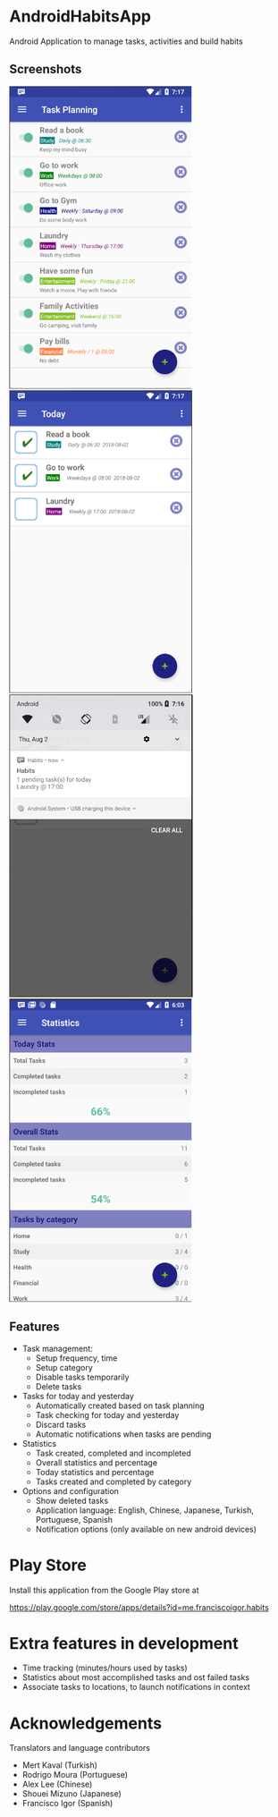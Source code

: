 # AndroidHabitsApp
Android Application to manage tasks, activities and build habits

## Screenshots

![](playstore/screenshot01.png)
![](playstore/screenshot02.png)
![](playstore/screenshot03.png)
![](playstore/screeshot04.png)

## Features

* Task management:
  * Setup frequency, time 
  * Setup category
  * Disable tasks temporarily
  * Delete tasks
* Tasks for today and yesterday
  * Automatically created based on task planning
  * Task checking for today and yesterday
  * Discard tasks
  * Automatic notifications when tasks are pending
* Statistics
  * Task created, completed and incompleted
  * Overall statistics and percentage
  * Today statistics and percentage
  * Tasks created and completed by category
* Options and configuration
  * Show deleted tasks
  * Application language: English, Chinese, Japanese, Turkish, Portuguese, Spanish
  * Notification options (only available on new android devices)
  
# Play Store

Install this application from the Google Play store at

https://play.google.com/store/apps/details?id=me.franciscoigor.habits


# Extra features in development

* Time tracking (minutes/hours used by tasks)
* Statistics about most accomplished tasks and ost failed tasks
* Associate tasks to locations, to launch notifications in context

  
# Acknowledgements

Translators and language contributors

* Mert Kaval (Turkish)
* Rodrigo Moura (Portuguese)
* Alex Lee (Chinese)
* Shouei Mizuno (Japanese)
* Francisco Igor (Spanish)
  





